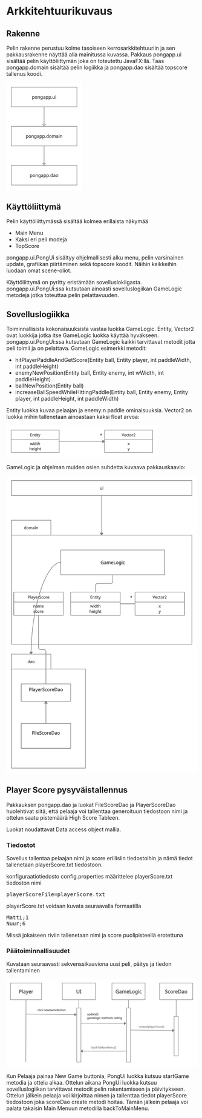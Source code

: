 # Arkkitehtuurikuvaus

## Rakenne

Pelin rakenne perustuu kolme tasoiseen kerrosarkkitehtuuriin ja sen pakkausrakenne näyttää alla mainitussa kuvassa. Pakkaus pongapp.ui sisältää pelin käyttöliittymän joka on toteutettu JavaFX:llä. Taas pongapp.domain sisältää pelin logiikka ja pongapp.dao sisältää topscore tallenus koodi.

<img src="https://github.com/Sinecos/ot-harjoitustyo/blob/master/pingpong/dokumentaatio/kuvat/uml_1.png" width="200">

## Käyttöliittymä

Pelin käyttöliittymässä sisältää kolmea erillaista näkymää
- Main Menu
- Kaksi eri peli modeja
- TopScore

pongapp.ui.PongUi sisältyy ohjelmallisesti alku menu, pelin varsinainen update, grafiikan piirtäminen sekä topscore koodit. Näihin kaikkeihin luodaan omat scene-oliot.

Käyttöliittymä on pyritty eristämään sovelluslokiigasta. pongapp.ui.PongUi:ssa kutsutaan ainoasti sovelluslogiikan GameLogic metodeja jotka toteuttaa pelin pelattavuuden.

## Sovelluslogiikka
Toiminnallisista kokonaisuuksista vastaa luokka GameLogic. Entity, Vector2 ovat luokkija jotka itse GameLogic luokka käyttää hyväkseen. pongapp.ui.PongUi:ssa kutsutaan GameLogic kaikki tarvittavat metodit jotta peli toimii ja on pelattava. GameLogic esimerkki metodit:

- hitPlayerPaddleAndGetScore(Entity ball, Entity player, int paddleWidth, int paddleHeight)
- enemyNewPosition(Entity ball, Entity enemy, int wWidth, int paddleHeight)
- ballNewPosition(Entity ball)
- increaseBallSpeedWhileHittingPaddle(Entity ball, Entity enemy, Entity player, int paddleHeight, int paddleWidth)

Entity luokka kuvaa pelaajan ja enemy:n paddle ominaisuuksia. Vector2 on luokka mihin tallenetaan ainoastaan kaksi float arvoa:

<img src="https://github.com/Sinecos/ot-harjoitustyo/blob/master/pingpong/dokumentaatio/kuvat/uml_2.png" width="400">

GameLogic ja ohjelman muiden osien suhdetta kuvaava pakkauskaavio:

<img src="https://github.com/Sinecos/ot-harjoitustyo/blob/master/pingpong/dokumentaatio/kuvat/uml_3.png" width="750">

## Player Score pysyväistallennus

Pakkauksen pongapp.dao ja luokat FileScoreDao ja PlayerScoreDao huolehtivat siitä, että pelaaja voi tallenttaa generoituun tiedostoon nimi ja ottelun saatu pistemäärä High Score Tableen. 

Luokat noudattavat Data access object mallia.


### Tiedostot

Sovellus tallentaa pelaajan nimi ja score erillisiin tiedostoihin ja nämä tiedot tallenetaan playerScore.txt tiedostoon.

konfiguraatiotiedosto config.properties määrittelee playerScore.txt tiedoston nimi

<pre>
playerScoreFile=playerScore.txt
</pre>

playerScore.txt voidaan kuvata seuraavalla formaatilla

<pre>
Matti;1
Nuur;6
</pre>

Missä jokaiseen riviin tallenetaan nimi ja score puolipisteellä erotettuna

### Päätoiminnallisuudet

Kuvataan seuraavasti sekvenssikaaviona uusi peli, päitys ja tiedon tallentaminen

<img src="https://github.com/Sinecos/ot-harjoitustyo/blob/master/pingpong/dokumentaatio/kuvat/uml_4.png" width="750">

Kun Pelaaja painaa New Game buttonia, PongUi luokka kutsuu startGame metodia ja ottelu alkaa. Ottelun aikana PongUi luokka kutsuu sovelluslogiikan tarvittavat metodit pelin rakentamiseen ja päivitykseen. Ottelun jälkein pelaaja voi kirjoittaa nimen ja tallenttaa tiedot playerScore tiedostoon joka scoreDao create metodi hoitaa. Tämän jälkein pelaaja voi palata takaisin Main Menuun metodilla backToMainMenu.